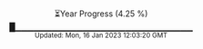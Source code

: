 <p align="center">
⏳Year Progress (4.25 %) <br>
█▁▁▁▁▁▁▁▁▁▁▁▁▁▁▁▁▁▁▁▁▁▁▁▁▁▁▁▁▁ <br>
<sub>Updated: Mon, 16 Jan 2023 12:03:20 GMT</sub>
</p>

